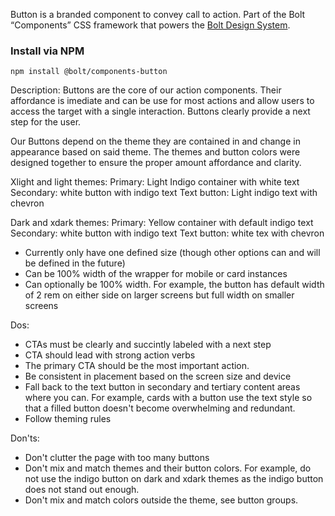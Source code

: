 Button is a branded component to convey call to action. Part of the Bolt “Components” CSS framework that powers the [Bolt Design System](https://www.boltdesignsystem.com).

### Install via NPM
```
npm install @bolt/components-button
```

Description:
Buttons are the core of our action components. Their affordance is imediate and can be use for most actions and allow users to access the target with a single interaction. Buttons clearly provide a next step for the user.

Our Buttons depend on the theme they are contained in and change in appearance based on said theme. The themes and button colors were designed together to ensure the proper amount affordance and clarity.

Xlight and light themes:
Primary: Light Indigo container with white text
Secondary: white button with indigo text
Text button: Light indigo text with chevron

Dark and xdark themes:
Primary: Yellow container with default indigo text
Secondary: white button with indigo text
Text button: white tex with chevron

* Currently only have one defined size (though other options can and will be defined in the future)
* Can be 100% width of the wrapper for mobile or card instances
* Can optionally be 100% width. For example, the button has default width of 2 rem on either side on larger screens but full width on smaller screens

Dos:
* CTAs must be clearly and succintly labeled with a next step
* CTA should lead with strong action verbs
* The primary CTA should be the most important action. 
* Be consistent in placement based on the screen size and device
* Fall back to the text button in secondary and tertiary content areas where you can. For example, cards with a button use the text style so that a filled button doesn't become overwhelming and redundant. 
* Follow theming rules

Don'ts:
* Don't clutter the page with too many buttons
* Don't mix and match themes and their button colors. For example, do not use the indigo button on dark and xdark themes as the indigo button does not stand out enough.
* Don't mix and match colors outside the theme, see button groups. 
